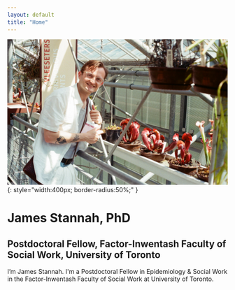 ```yaml
---
layout: default
title: "Home"
---
```


![James Stannah](assets/images/leiden.jpg){: style="width:400px; border-radius:50%;" }

# James Stannah, PhD
## Postdoctoral Fellow, Factor-Inwentash Faculty of Social Work, University of Toronto

I’m James Stannah. I'm a Postdoctoral Fellow in Epidemiology & Social Work in the Factor-Inwentash Faculty of Social Work at University of Toronto.

